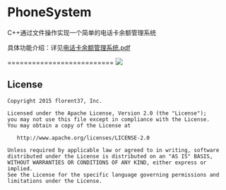 # PhoneSystem
C++通过文件操作实现一个简单的电话卡余额管理系统

具体功能介绍：详见[电话卡余额管理系统.pdf](https://github.com/msandroid/PhoneSystem/blob/master/电话卡余额管理系统.pdf)



==========================
<a>
  <img src="https://github.com/msandroid/PhoneSystem/blob/master/screenshot.png"/>
</a>

License
--------

    Copyright 2015 florent37, Inc.

    Licensed under the Apache License, Version 2.0 (the "License");
    you may not use this file except in compliance with the License.
    You may obtain a copy of the License at

       http://www.apache.org/licenses/LICENSE-2.0

    Unless required by applicable law or agreed to in writing, software
    distributed under the License is distributed on an "AS IS" BASIS,
    WITHOUT WARRANTIES OR CONDITIONS OF ANY KIND, either express or implied.
    See the License for the specific language governing permissions and
    limitations under the License.
